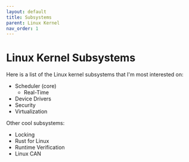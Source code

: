 ```yaml
---
layout: default
title: Subsystems
parent: Linux Kernel
nav_order: 1
---
```


# Linux Kernel Subsystems

Here is a list of the Linux kernel subsystems that I'm most
interested on:

* Scheduler (core)
    * Real-Time
* Device Drivers
* Security
* Virtualization

Other cool subsystems:

* Locking
* Rust for Linux
* Runtime Verification
* Linux CAN
